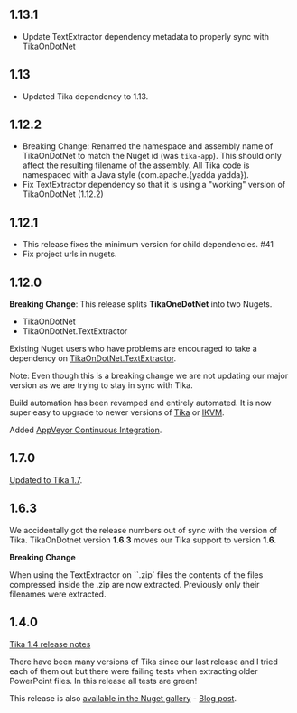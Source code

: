 ## 1.13.1

- Update TextExtractor dependency metadata to properly sync with TikaOnDotNet

## 1.13

- Updated Tika dependency to 1.13.

## 1.12.2

- Breaking Change: Renamed the namespace and assembly name of TikaOnDotNet to match the Nuget id (was `tika-app`). This should only affect the resulting filename of the assembly. All Tika code is namespaced with a Java style (com.apache.{yadda yadda}).
- Fix TextExtractor dependency so that it is using a "working" version of TikaOnDotNet (1.12.2)

## 1.12.1

- This release fixes the minimum version for child dependencies. #41
- Fix project urls in nugets.

## 1.12.0

**Breaking Change**: This release splits **TikaOneDotNet** into two Nugets.
- TikaOnDotNet
- TikaOnDotNet.TextExtractor

Existing Nuget users who have problems are encouraged to take a dependency on [TikaOnDotNet.TextExtractor](https://www.nuget.org/packages/TikaOnDotNet.TextExtractor/).

Note: Even though this is a breaking change we are not updating our major version as we are trying to stay in sync with Tika.

Build automation has been revamped and entirely automated. It is now super easy to upgrade to newer versions of [Tika](http://tika.apache.org/) or [IKVM](http://www.ikvm.net).

Added [AppVeyor Continuous Integration](https://ci.appveyor.com/project/KevM/tikaondotnet).

## 1.7.0

[Updated to Tika 1.7](http://clarify.dovetailsoftware.com/kmiller/2015/02/06/tikaondotnet-now-supports-tika-1-7/).

## 1.6.3

We accidentally got the release numbers out of sync with the version of Tika. TikaOnDotnet version **1.6.3** moves our Tika support to version **1.6**.

**Breaking Change**

When using the TextExtractor on ``.zip` files the contents of the files compressed inside the .zip are now extracted. Previously only their filenames were extracted.

## 1.4.0

[Tika 1.4 release notes](http://tika.apache.org/1.4/)

There have been many versions of Tika since our last release and I tried each of them out but there were failing tests when extracting older PowerPoint files. In this release all tests are green!

This release is also [available in the Nuget gallery](https://nuget.org/packages/TikaOnDotNet/) - [Blog post](http://blogs.dovetailsoftware.com/blogs/kmiller/archive/2013/07/12/tikaondotnet-14-released-as-a-nuget).
